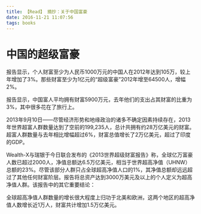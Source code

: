 ```yaml
---
title: 【Read】 摘抄：关于中国富豪
date: 2016-11-21 11:07:56
tags: books
---
```


# 中国的超级富豪

报告显示，个人财富至少为人民币1000万元的中国人在2012年达到105万，较上年增加了3%。那些财富至少为1亿元的“超级富豪”2012年增至64500人，增幅2%。

报告显示，中国富人平均拥有财富5900万元，去年他们的支出占其财富的比重为3%，其中很多花在了旅行上。

2013年9月10日――尽管经济形势和地缘政治的诸多不确定因素持续存在，2013年世界超富人群数量达到了空前的199,235人，总计共拥有约28万亿美元的财富。超富人群数量与去年相比增幅超过6%，财富总值增长了2万亿美元，超过了印度的GDP。

Wealth-X与瑞银于今日联合发布的《2013世界超级财富报告》称，全球亿万富豪人数已超过2000人，净值总额达6.5万亿美元，相当于世界超高净值（UHNW）总额的23%。尽管该部分人群只占全球超高净值人口的1%，其净值总额却远远超过了其他任何财富阶层。报告将总资产达到3000万美元及以上的个人定义为超高净值人群。该报告中的其它重要结论：

全球超高净值人群数量的增长很大程度上归功于北美和欧洲，这两个地区的超高净值人数增长近1万人，财富共计增加1.5万亿美元。
